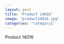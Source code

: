 ```yaml
---
layout: post
title: "Product 14016"
image: "product14016.jpg"
categories: "category1"
---
```

Product 14016
